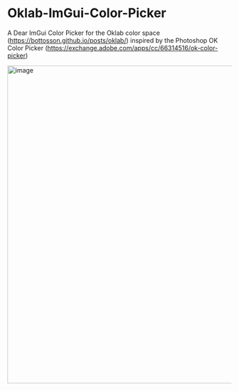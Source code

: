 # Oklab-ImGui-Color-Picker
A Dear ImGui Color Picker for the Oklab color space (https://bottosson.github.io/posts/oklab/) inspired by the Photoshop OK Color Picker (https://exchange.adobe.com/apps/cc/66314516/ok-color-picker)

<img width="969" height="714" alt="image" src="https://github.com/user-attachments/assets/5e0cbfb0-d588-451e-a2ab-2b8df7268796" />
